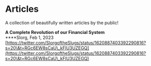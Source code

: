 # Articles

A collection of beautifully written articles by the public!

**A Complete Revolution of our Financial System**\
****Slorg, Feb 1, 2023\
[https://twitter.com/SlorgoftheSlugs/status/1620887403392290816?s=20\&t=RGc6EW8sCaU\_kFlU3UZEGQ](https://twitter.com/SlorgoftheSlugs/status/1620887403392290816?s=20\&t=RGc6EW8sCaU\_kFlU3UZEGQ)

